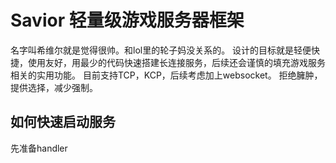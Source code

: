 Savior 轻量级游戏服务器框架
===========================
名字叫希维尔就是觉得很帅。和lol里的轮子妈没关系的。
设计的目标就是轻便快捷，使用友好，用最少的代码快速搭建长连接服务，后续还会谨慎的填充游戏服务相关的实用功能。
目前支持TCP，KCP，后续考虑加上websocket。
拒绝臃肿，提供选择，减少强制。

如何快速启动服务
---------------------------
先准备handler
```go

```
